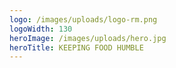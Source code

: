```yaml
---
logo: /images/uploads/logo-rm.png
logoWidth: 130
heroImage: /images/uploads/hero.jpg
heroTitle: KEEPING FOOD HUMBLE
---
```


